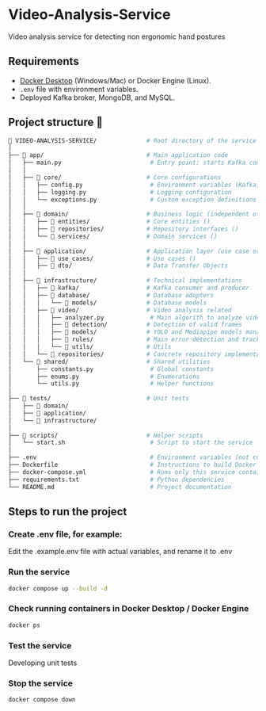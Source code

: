 # Video-Analysis-Service
Video analysis service for detecting non ergonomic hand postures

## Requirements

* [Docker Desktop](https://www.docker.com/products/docker-desktop/) (Windows/Mac) or Docker Engine (Linux).
* `.env` file with environment variables.
* Deployed Kafka broker, MongoDB, and MySQL.

##  Project structure 📁

```bash
📁 VIDEO-ANALYSIS-SERVICE/              # Root directory of the service
│
├── 📁 app/                             # Main application code
│   ├── main.py                         # Entry point: starts Kafka consumer + FastAPI app
│   │
│   ├── 📁 core/                        # Core configurations
│   │   ├── config.py                   # Environment variables (Kafka, DBs, storage path)
│   │   ├── logging.py                  # Logging configuration
│   │   └── exceptions.py               # Custom exception definitions
│   │
│   ├── 📁 domain/                      # Business logic (independent of tech)
│   │   ├── 📁 entities/                # Core entities ()
│   │   ├── 📁 repositories/            # Repository interfaces ()
│   │   └── 📁 services/                # Domain services ()
│   │
│   ├── 📁 application/                 # Application layer (use case orchestration)
│   │   ├── 📁 use_cases/               # Use cases ()
│   │   ├── 📁 dto/                     # Data Transfer Objects
│   │
│   ├── 📁 infrastructure/              # Technical implementations
│   │   ├── 📁 kafka/                   # Kafka consumer and producer
│   │   ├── 📁 database/                # Database adapters
│   │   │   └── 📁 models/              # Database models
│   │   ├── 📁 video/                   # Video analysis related
│   │   │   ├── analyzer.py             # Main algorith to analyze video
│   │   │   ├── 📁 detection/           # Detection of valid frames
│   │   │   ├── 📁 models/              # YOLO and Mediapipe models management
│   │   │   ├── 📁 rules/               # Main error detection and tracking
│   │   │   └── 📁 utils/               # Utils
│   │   └── 📁 repositories/            # Concrete repository implementations
│   └── 📁 shared/                      # Shared utilities
│       ├── constants.py                # Global constants
│       ├── enums.py                    # Enumerations
│       └── utils.py                    # Helper functions
│
├── 📁 tests/                           # Unit tests
│   ├── 📁 domain/
│   ├── 📁 application/
│   └── 📁 infrastructure/
│
├── 📁 scripts/                         # Helper scripts
│   └── start.sh                        # Script to start the service
│
├── .env                                # Environment variables (not committed to Git)
├── Dockerfile                          # Instructions to build Docker image
├── docker-compose.yml                  # Runs only this service container
├── requirements.txt                    # Python dependencies
└── README.md                           # Project documentation
```


## Steps to run the project

### Create .env file, for example:

Edit the .example.env file with actual variables, and rename it to .env


### Run the service

```bash
docker compose up --build -d
```

### Check running containers in Docker Desktop / Docker Engine

```bash
docker ps
```

### Test the service

Developing unit tests

### Stop the service

```bash
docker compose down
```